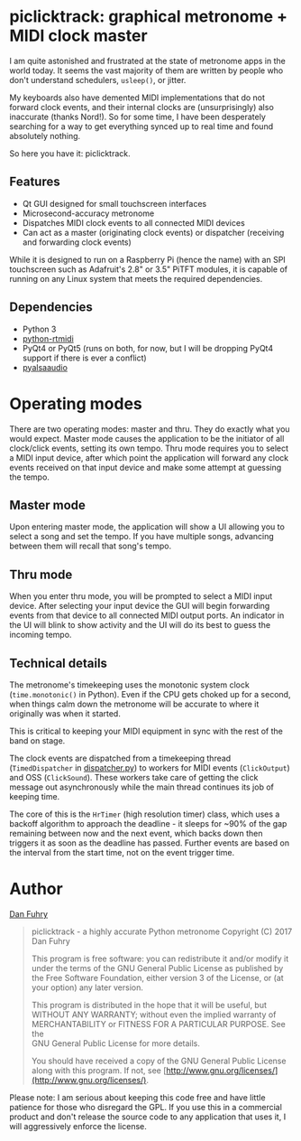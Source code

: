 # piclicktrack: graphical metronome + MIDI clock master

I am quite astonished and frustrated at the state of metronome apps in the world today. It seems the vast majority of them are written by people who don't understand schedulers, `usleep()`, or jitter.

My keyboards also have demented MIDI implementations that do not forward clock events, and their internal clocks are (unsurprisingly) also inaccurate (thanks Nord!). So for some time, I have been desperately searching for a way to get everything synced up to real time and found absolutely nothing.

So here you have it: piclicktrack.

## Features

* Qt GUI designed for small touchscreen interfaces
* Microsecond-accuracy metronome
* Dispatches MIDI clock events to all connected MIDI devices
* Can act as a master (originating clock events) or dispatcher (receiving and forwarding clock events)

While it is designed to run on a Raspberry Pi (hence the name) with an SPI touchscreen such as Adafruit's 2.8" or 3.5" PiTFT modules, it is capable of running on any Linux system that meets the required dependencies.

## Dependencies

* Python 3
* [python-rtmidi](https://github.com/SpotlightKid/python-rtmidi)
* PyQt4 or PyQt5 (runs on both, for now, but I will be dropping PyQt4 support if there is ever a conflict)
* [pyalsaaudio](https://github.com/larsimmisch/pyalsaaudio)

# Operating modes

There are two operating modes: master and thru. They do exactly what you would expect. Master mode causes the application to be the initiator of all clock/click events, setting its own tempo. Thru mode requires you to select a MIDI input device, after which point the application will forward any clock events received on that input device and make some attempt at guessing the tempo.

## Master mode

Upon entering master mode, the application will show a UI allowing you to select a song and set the tempo. If you have multiple songs, advancing between them will recall that song's tempo.

## Thru mode

When you enter thru mode, you will be prompted to select a MIDI input device. After selecting your input device the GUI will begin forwarding events from that device to all connected MIDI output ports. An indicator in the UI will blink to show activity and the UI will do its best to guess the incoming tempo.

## Technical details

The metronome's timekeeping uses the monotonic system clock (`time.monotonic()` in Python). Even if the CPU gets choked up for a second, when things calm down the metronome will be accurate to where it originally was when it started.

This is critical to keeping your MIDI equipment in sync with the rest of the band on stage.

The clock events are dispatched from a timekeeping thread (`TimedDispatcher` in [dispatcher.py](clicktrack/dispatcher.py)) to workers for MIDI events (`ClickOutput`) and OSS (`ClickSound`). These workers take care of getting the click message out asynchronously while the main thread continues its job of keeping time.

The core of this is the `HrTimer` (high resolution timer) class, which uses a backoff algorithm to approach the deadline - it sleeps for ~90% of the gap remaining between now and the next event, which backs down then triggers it as soon as the deadline has passed. Further events are based on the interval from the start time, not on the event trigger time.

# Author

[Dan Fuhry](mailto:dan+piclicktrack@fuhry.com)

> piclicktrack - a highly accurate Python metronome
> Copyright (C) 2017 Dan Fuhry
> 
> This program is free software: you can redistribute it and/or modify
> it under the terms of the GNU General Public License as published by
> the Free Software Foundation, either version 3 of the License, or
> (at your option) any later version.
> 
> This program is distributed in the hope that it will be useful,
> but WITHOUT ANY WARRANTY; without even the implied warranty of
> MERCHANTABILITY or FITNESS FOR A PARTICULAR PURPOSE.  See the                                                                                                                                                                                       
> GNU General Public License for more details.
> 
> You should have received a copy of the GNU General Public License
> along with this program.  If not, see [http://www.gnu.org/licenses/](http://www.gnu.org/licenses/).

Please note: I am serious about keeping this code free and have little patience for those who disregard the GPL. If you use this in a commercial product and don't release the source code to any application that uses it, I will aggressively enforce the license.
